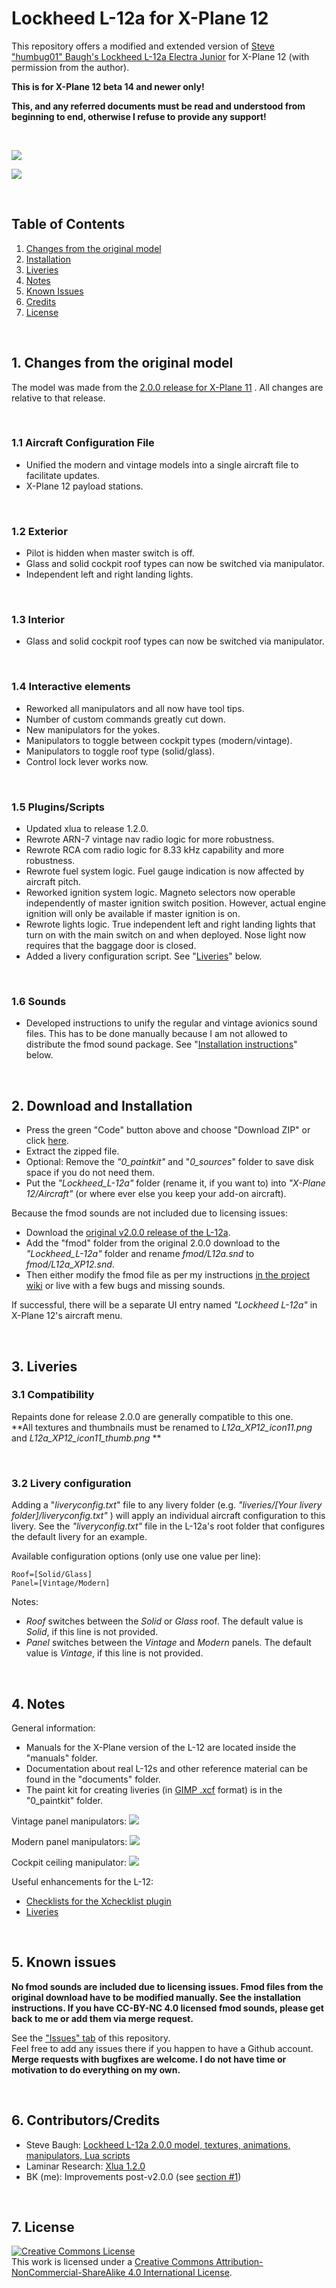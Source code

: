 # Lockheed L-12a for X-Plane 12

This repository offers a modified and extended version of [Steve "humbug01" Baugh's Lockheed L-12a Electra Junior](https://forums.x-plane.org/index.php?/files/file/75273-lockheed-model-12a-electra-junior/) for X-Plane 12 (with permission from the author).

**This is for X-Plane 12 beta 14 and newer only!**

**This, and any referred documents must be read and understood from beginning to end, otherwise I refuse to provide any support!**

&nbsp;

![](Readme_Images/L12a_Lights.jpg)

![](Readme_Images/L12a_Rain.jpg)

&nbsp;

<a name="toc"></a>
## Table of Contents
1. [Changes from the original model](#1.0)
2. [Installation](#2.0)
3. [Liveries](#3.0)
4. [Notes](#4.0)
4. [Known Issues](#5.0)
5. [Credits](#6.0)
6. [License](#7.0)

&nbsp;

<a name="1.0"></a>
## 1. Changes from the original model

The model was made from the [2.0.0 release for X-Plane 11](https://forums.x-plane.org/index.php?/files/file/75273-lockheed-model-12a-electra-junior/) . All changes are relative to that release.

&nbsp;

### 1.1 Aircraft Configuration File

- Unified the modern and vintage models into a single aircraft file to facilitate updates.
- X-Plane 12 payload stations.

&nbsp;

### 1.2 Exterior

- Pilot is hidden when master switch is off.
- Glass and solid cockpit roof types can now be switched via manipulator.
- Independent left and right landing lights.

&nbsp;

### 1.3 Interior

- Glass and solid cockpit roof types can now be switched via manipulator.

&nbsp;

### 1.4 Interactive elements

- Reworked all manipulators and all now have tool tips.
- Number of custom commands greatly cut down.
- New manipulators for the yokes.
- Manipulators to toggle between cockpit types (modern/vintage).
- Manipulators to toggle roof type (solid/glass).
- Control lock lever works now.

&nbsp;

### 1.5 Plugins/Scripts

- Updated xlua to release 1.2.0.
- Rewrote ARN-7 vintage nav radio logic for more robustness.
- Rewrote RCA com radio logic for 8.33 kHz capability and more robustness.
- Rewrote fuel system logic. Fuel gauge indication is now affected by aircraft pitch.
- Reworked ignition system logic. Magneto selectors now operable independently of master ignition switch position. However, actual engine ignition will only be available if master ignition is on.
- Rewrote lights logic. True independent left and right landing lights that turn on with the main switch on and when deployed. Nose light now requires that the baggage door is closed.
- Added a livery configuration script. See "[Liveries](#3.0)" below.

&nbsp;

### 1.6 Sounds

- Developed instructions to unify the regular and vintage avionics sound files. This has to be done manually because I am not allowed to distribute the fmod sound package.
See "[Installation instructions](#2.0)" below.

&nbsp;

<a name="2.0"></a>
## 2. Download and Installation

- Press the green "Code" button above and choose "Download ZIP" or click [here](https://github.com/JT8D-17/lockheed-l12-xplane/archive/refs/heads/main.zip).
- Extract the zipped file.
- Optional: Remove the _"0_paintkit"_ and "_0_sources_" folder to save disk space if you do not need them.
- Put the _"Lockheed_L-12a"_ folder (rename it, if you want to) into _"X-Plane 12/Aircraft"_ (or where ever else you keep your add-on aircraft).

Because the fmod sounds are not included due to licensing issues:
- Download the [original v2.0.0 release of the L-12a](https://forums.x-plane.org/index.php?/files/file/75273-lockheed-model-12a-electra-junior/).
- Add the "fmod" folder from the original 2.0.0 download to the _"Lockheed_L-12a"_ folder and rename _fmod/L12a.snd_ to _fmod/L12a_XP12.snd_.  
- Then either modify the fmod file as per my instructions [in the project wiki](https://github.com/JT8D-17/lockheed-l12-xplane/wiki/Do-it-yourself-fmod-snd-file-editing) or live with a few bugs and missing sounds.

If successful, there will be a separate UI entry named _"Lockheed L-12a"_ in X-Plane 12's aircraft menu.

&nbsp;

<a name="3.0"></a>
## 3. Liveries

### 3.1 Compatibility

Repaints done for release 2.0.0 are generally compatible to this one.   
**All textures and thumbnails must be renamed to _L12a_XP12_icon11.png_ and _L12a_XP12_icon11_thumb.png_ **

&nbsp;

### 3.2 Livery configuration

Adding a "_liveryconfig.txt_" file to any livery folder (e.g. _"liveries/[Your livery folder]/liveryconfig.txt"_ ) will apply an individual aircraft configuration to this livery. See the _"liveryconfig.txt"_ file in the L-12a's root folder that configures the default livery for an example.

Available configuration options (only use one value per line):

```
Roof=[Solid/Glass]
Panel=[Vintage/Modern]
```

Notes:
- _Roof_ switches between the _Solid_ or _Glass_  roof. The default value is _Solid_, if this line is not provided.   
-  _Panel_ switches between the _Vintage_ and _Modern_ panels. The default value is _Vintage_, if this line is not provided.

&nbsp;

<a name="4.0"></a>
## 4. Notes

General information:

- Manuals for the X-Plane version of the L-12 are located inside the "manuals" folder.
- Documentation about real L-12s and other reference material can be found in the "documents" folder.
- The paint kit for creating liveries (in [GIMP .xcf](https://www.gimp.org/) format) is in the "0_paintkit" folder.

Vintage panel manipulators: 
![](Readme_Images/L12a_Manips_V.jpg)

Modern panel manipulators:
![](Readme_Images/L12a_Manips_M.jpg)

Cockpit ceiling manipulator:
![](Readme_Images/L12a_Manips_U.jpg)

Useful enhancements for the L-12:

- [Checklists for the Xchecklist plugin](https://forums.x-plane.org/index.php?/files/file/75723-checklist-clisttxt-for-the-humbug01-lockheed-model-12a/)
- [Liveries](https://forums.x-plane.org/index.php?/search/&q=lockheed%20l-12a&type=downloads_file&search_and_or=and)


&nbsp;

<a name="5.0"></a>
## 5. Known issues

**No fmod sounds are included due to licensing issues. Fmod files from the original download have to be modified manually. See the installation instructions. 
If you have CC-BY-NC 4.0 licensed fmod sounds, please get back to me or add them via merge request.**

See the ["Issues" tab](https://github.com/JT8D-17/lockheed-l12-xplane/issues) of this repository.   
Feel free to add any issues there if you happen to have a Github account.
**Merge requests with bugfixes are welcome. I do not have time or motivation to do everything on my own.**

&nbsp;

<a name="6.0"></a>
## 6. Contributors/Credits

- Steve Baugh: [Lockheed L-12a 2.0.0 model, textures, animations, manipulators, Lua scripts](https://forums.x-plane.org/index.php?/files/file/75273-lockheed-model-12a-electra-junior/)
- Laminar Research: [Xlua 1.2.0](https://github.com/X-Plane/XLua)
- BK (me): Improvements post-v2.0.0 (see [section #1](#1.0))

&nbsp;

<a name="7.0"></a>
## 7. License

<a rel="license" href="http://creativecommons.org/licenses/by-nc-sa/4.0/"><img alt="Creative Commons License" style="border-width:0" src="https://i.creativecommons.org/l/by-nc-sa/4.0/88x31.png" /></a><br />This work is licensed under a <a rel="license" href="http://creativecommons.org/licenses/by-nc-sa/4.0/">Creative Commons Attribution-NonCommercial-ShareAlike 4.0 International License</a>.
